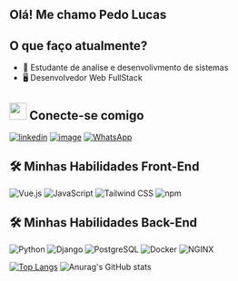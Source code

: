 ## Olá! Me chamo Pedo Lucas

## O que faço atualmente?
- 🌱 Estudante de analise e desenvolivmento de sistemas
- 🖥️ Desenvolvedor Web FullStack 

## <img src="https://media3.giphy.com/media/GbxZdp9V9TojWhTFeK/giphy.gif?cid=ecf05e47ayh5zv2bmq51o92s4osxbvvl0vnckpm26030jmmx&rid=giphy.gif&ct=s" width="30px" height="30px"> Conecte-se comigo 
[![linkedin](https://img.shields.io/badge/linkedin-0A66C2?style=for-the-badge&logo=linkedin&logoColor=white)](www.linkedin.com/in/pedro-lucas-lopes-de-oliveira-7a090223a/)
[![image](https://img.shields.io/badge/Instagram-E4405F?style=for-the-badge&logo=instagram&logoColor=white)](https://www.instagram.com/pedroo0974/)
[![WhatsApp](https://img.shields.io/badge/WhatsApp-25D366?style=for-the-badge&logo=whatsapp&logoColor=white)](https://wa.me/32998162682)


## 🛠️ Minhas Habilidades Front-End

![Vue.js](https://img.shields.io/badge/vue.js-%234FC08D.svg?style=for-the-badge&logo=vue.js&logoColor=white)
![JavaScript](https://img.shields.io/badge/javascript-%23323330.svg?style=for-the-badge&logo=javascript&logoColor=%23F7DF1E)
![Tailwind CSS](https://img.shields.io/badge/tailwindcss-%2338B2AC.svg?style=for-the-badge&logo=tailwind-css&logoColor=white)
![npm](https://img.shields.io/badge/npm-%23CB3837.svg?style=for-the-badge&logo=npm&logoColor=white)

## 🛠️ Minhas Habilidades Back-End
![Python](https://img.shields.io/badge/Python-3776AB?style=for-the-badge&logo=python&logoColor=white)
![Django](https://img.shields.io/badge/django-%23092E20.svg?style=for-the-badge&logo=django&logoColor=white)
![PostgreSQL](https://img.shields.io/badge/postgres-%23316192.svg?style=for-the-badge&logo=postgresql&logoColor=white)
![Docker](https://img.shields.io/badge/docker-%232496ED.svg?style=for-the-badge&logo=docker&logoColor=white)
![NGINX](https://img.shields.io/badge/nginx-%23009639.svg?style=for-the-badge&logo=nginx&logoColor=white)





[![Top Langs](https://github-readme-stats.vercel.app/api/top-langs/?username=Pedro0974&layout=normal&langs_count=5&theme=radical)](https://github.com/anuraghazra/github-readme-stats)
![Anurag's GitHub stats](https://github-readme-stats.vercel.app/api?username=Pedro0974&show_icons=true&theme=radical)
 

